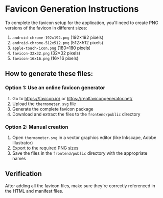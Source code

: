 # Favicon Generation Instructions

To complete the favicon setup for the application, you'll need to create PNG versions of the favicon in different sizes:

1. `android-chrome-192x192.png` (192×192 pixels)
2. `android-chrome-512x512.png` (512×512 pixels)
3. `apple-touch-icon.png` (180×180 pixels)
4. `favicon-32x32.png` (32×32 pixels)
5. `favicon-16x16.png` (16×16 pixels)

## How to generate these files:

### Option 1: Use an online favicon generator
1. Go to https://favicon.io/ or https://realfavicongenerator.net/
2. Upload the `thermometer.svg` file
3. Generate the complete favicon package
4. Download and extract the files to the `frontend/public` directory

### Option 2: Manual creation
1. Open `thermometer.svg` in a vector graphics editor (like Inkscape, Adobe Illustrator)
2. Export to the required PNG sizes
3. Save the files in the `frontend/public` directory with the appropriate names

## Verification
After adding all the favicon files, make sure they're correctly referenced in the HTML and manifest files. 